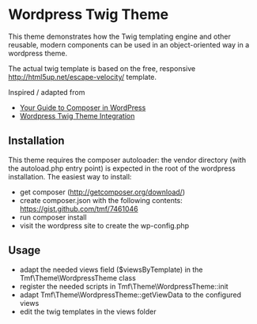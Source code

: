 # Wordpress Twig Theme

This theme demonstrates how the Twig templating engine and other reusable, modern components can be used in an
object-oriented way in a wordpress theme.

The actual twig template is based on the free, responsive http://html5up.net/escape-velocity/ template.

Inspired / adapted from

* [Your Guide to Composer in WordPress](http://composer.rarst.net/)
* [Wordpress Twig Theme Integration](https://github.com/wdalmut/wp-twig-theme)

## Installation

This theme requires the composer autoloader: the vendor directory (with the autoload.php entry point) is expected in the
root of the wordpress installation. The easiest way to install:
* get composer (http://getcomposer.org/download/)
* create composer.json with the following contents: https://gist.github.com/tmf/7461046
* run composer install
* visit the wordpress site to create the wp-config.php

## Usage

* adapt the needed views field ($viewsByTemplate) in the Tmf\Theme\WordpressTheme class
* register the needed scripts in Tmf\Theme\WordpressTheme::init
* adapt Tmf\Theme\WordpressTheme::getViewData to the configured views
* edit the twig templates in the views folder